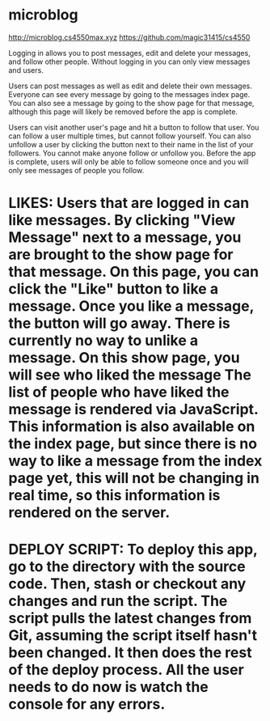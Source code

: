 # microblog

http://microblog.cs4550max.xyz
https://github.com/magic31415/cs4550

Logging in allows you to post messages, edit and delete your messages, and follow other people. Without logging in you can only view messages and users.

Users can post messages as well as edit and delete their own messages. Everyone can see every message by going to the messages index page. You can also see a message by going to the show page for that message, although this page will likely be removed before the app is complete.

Users can visit another user's page and hit a button to follow that user. You can follow a user multiple times, but cannot follow yourself. You can also unfollow a user by clicking the button next to their name in the list of your followers. You cannot make anyone follow or unfollow you. Before the app is complete, users will only be able to follow someone once and you will only see messages of people you follow.

# LIKES: Users that are logged in can like messages. By clicking "View Message" next to a message, you are brought to the show page for that message. On this page, you can click the "Like" button to like a message. Once you like a message, the button will go away. There is currently no way to unlike a message. On this show page, you will see who liked the message The list of people who have liked the message is rendered via JavaScript. This information is also available on the index page, but since there is no way to like a message from the index page yet, this will not be changing in real time, so this information is rendered on the server.

# DEPLOY SCRIPT: To deploy this app, go to the directory with the source code. Then, stash or checkout any changes and run the script. The script pulls the latest changes from Git, assuming the script itself hasn't been changed. It then does the rest of the deploy process. All the user needs to do now is watch the console for any errors.

